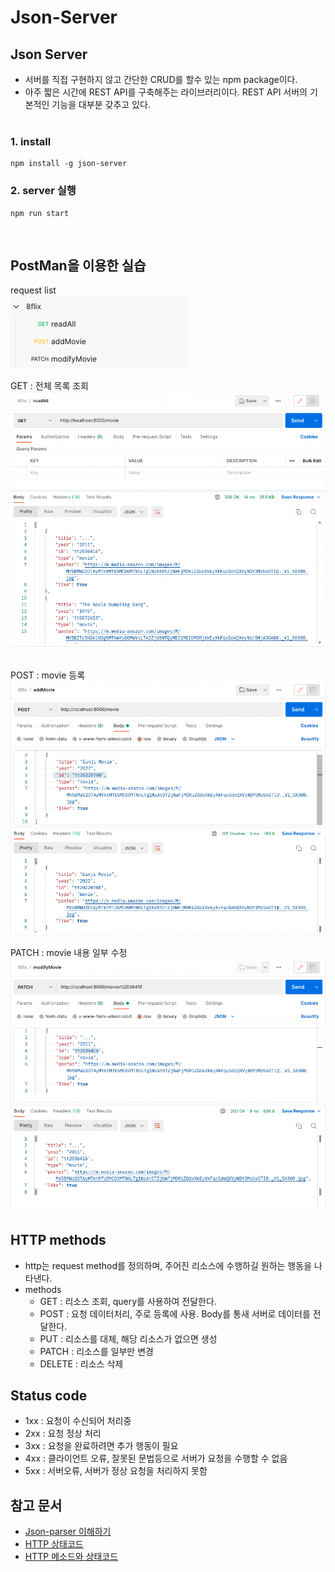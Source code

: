 # Json-Server

## Json Server

- 서버를 직접 구현하지 않고 간단한 CRUD를 할수 있는 npm package이다.
- 아주 짧은 시간에 REST API를 구축해주는 라이브러리이다. REST API 서버의 기본적인 기능을 대부분 갖추고 있다.
  <br/>
  <br/>

### 1. install

```
npm install -g json-server
```

### 2. server 실행

```
npm run start
```

<br/>

## PostMan을 이용한 실습

request list  
![request list](public/images/postman_1.png)
<br/>

GET : 전체 목록 조회  
![request list](public/images/postman_4.png)  
<br/>

POST : movie 등록
![request list](public/images/postman_3.png)
<br/>

PATCH : movie 내용 일부 수정
![request list](public/images/postman_2.png)
<br/>

## HTTP methods

- http는 request method를 정의하며, 주어진 리소스에 수행하길 원하는 행동을 나타낸다.
- methods
  - GET : 리소스 조회, query를 사용하여 전달한다.
  - POST : 요청 데이터처리, 주로 등록에 사용. Body를 통새 서버로 데이터를 전달한다.
  - PUT : 리소스를 대체, 해당 리소스가 없으면 생성
  - PATCH : 리소스를 일부만 변경
  - DELETE : 리소스 삭제

## Status code

- 1xx : 요청이 수신되어 처리중
- 2xx : 요청 정상 처리
- 3xx : 요청을 완료하려면 추가 행동이 필요
- 4xx : 클라이언트 오류, 잘못된 문법등으로 서버가 요청을 수행할 수 없음
- 5xx : 서버오류, 서버가 정상 요청을 처리하지 못함

## 참고 문서

- [Json-parser 이해하기](https://redux-advanced.vlpt.us/3/01.html)
- [HTTP 상태코드](https://developer.mozilla.org/ko/docs/Web/HTTP/Status)
- [HTTP 메소드와 상태코드](https://kyun2da.dev/CS/http-%EB%A9%94%EC%86%8C%EB%93%9C%EC%99%80-%EC%83%81%ED%83%9C%EC%BD%94%EB%93%9C/)
